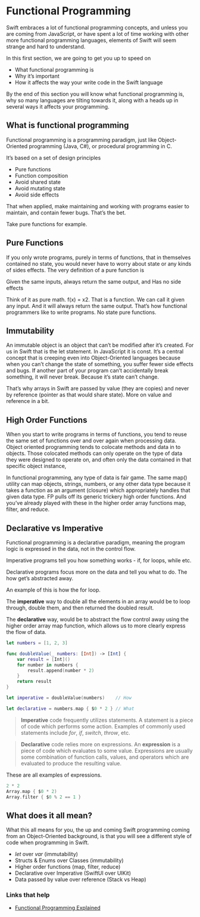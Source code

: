# Functional Programming

Swift embraces a lot of functional programming concepts, and unless you are coming from JavaScript, or have spent a lot of time working with other more functional programming languages, elements of Swift will seem strange and hard to understand.

In this first section, we are going to get you up to speed on

- What functional programming is
- Why it’s important
- How it affects the way your write code in the Swift language

By the end of this section you will know what functional programming is, why so many languages are tilting towards it, along with a heads up in several ways it affects your programming.

## What is functional programming

Functional programming is a programming paradigm, just like Object-Oriented programming (Java, C#), or procedural programming in C.

It’s based on a set of design principles

- Pure functions
- Function composition
- Avoid shared state
- Avoid mutating state
- Avoid side effects

That when applied, make maintaining and working with programs easier to maintain, and contain fewer bugs. That’s the bet.

Take pure functions for example.

## Pure Functions

If you only wrote programs, purely in terms of functions, that in themselves contained no state, you would never have to worry about state or any kinds of sides effects. The very definition of a pure function is

Given the same inputs, always return the same output, and 
Has no side effects

Think of it as pure math. f(x) = x2. That is a function. We can call it given any input. And it will always return the same output. That’s how functional programmers like to write programs. No state pure functions.

## Immutability

An immutable object is an object that can’t be modified after it’s created. For us in Swift that is the let statement. In JavaScript it is const. It’s a central concept that is creeping even into Object-Oriented languages because when you can’t change the state of something, you suffer fewer side effects and bugs. If another part of your program can’t accidentally break something, it will never break. Because it’s state can’t change.

That’s why arrays in Swift are passed by value (they are copies) and never by reference (pointer as that would share state). More on value and reference in a bit.

## High Order Functions

When you start to write programs in terms of functions, you tend to reuse the same set of functions over and over again when processing data. Object oriented programming tends to colocate methods and data in to objects. Those colocated methods can only operate on the type of data they were designed to operate on, and often only the data contained in that specific object instance,

In functional programming, any type of data is fair game. The same map() utility can map objects, strings, numbers, or any other data type because it takes a function as an argument (closure) which appropriately handles that given data type. FP pulls off its generic trickery high order functions. And you’ve already played with these in the higher order array functions map, filter, and reduce.

## Declarative vs Imperative

Functional programming is a declarative paradigm, meaning the program logic is expressed in the data, not in the control flow.

Imperative programs tell you how something works - if, for loops, while etc.

Declarative programs focus more on the data and tell you what to do.  The how get’s abstracted away.

An example of this is how the for loop.

The **imperative** way to double all the elements in an array would be to loop through, double them, and then returned the doubled result.

The **declarative** way, would be to abstract the flow control away using the higher order array map function, which allows us to more clearly express the flow of data.

```swift
let numbers = [1, 2, 3]

func doubleValue(_ numbers: [Int]) -> [Int] {
    var result = [Int]()
    for number in numbers {
        result.append(number * 2)
    }
    return result
}

let imperative = doubleValue(numbers)    // How

let declarative = numbers.map { $0 * 2 } // What
```

 > **Imperative** code frequently utilizes statements. A statement is a piece of code which performs some action. Examples of commonly used statements include _for_, _if_, _switch_, _throw_, etc.

> **Declarative** code relies more on expressions. An **expression** is a piece of code which evaluates to some value. Expressions are usually some combination of function calls, values, and operators which are evaluated to produce the resulting value.

These are all examples of expressions.

```swift
2 * 2
Array.map { $0 * 2)
Array.filter { $0 % 2 == 1 } 
```

## What does it all mean?

What this all means for you, the up and coming Swift programming coming from an Object-Oriented background, is that you will see a different style of code when programming in Swift.

- _let_ over _var_ (immutability)
- Structs & Enums over Classes (immutability)
- Higher order functions (map, filter, reduce)
- Declarative over Imperative (SwiftUI over UIKit)
- Data passed by value over reference (Stack vs Heap)

### Links that help

- [Functional Programming Explained](https://medium.com/javascript-scene/master-the-javascript-interview-what-is-functional-programming-7f218c68b3a0)
